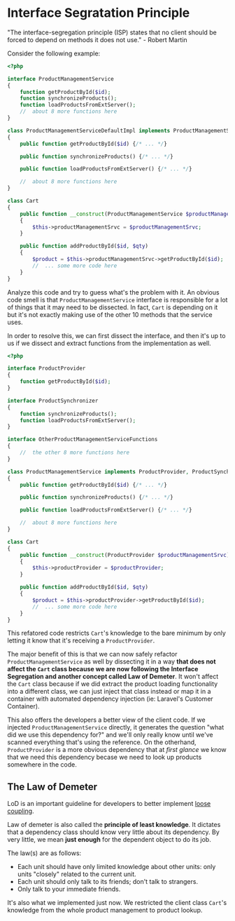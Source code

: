 # Interface Segratation Principle

"The interface-segregation principle (ISP) states that no client should be forced to depend on methods it does not use." - Robert Martin

Consider the following example:

```php
<?php

interface ProductManagementService
{
    function getProductById($id);
    function synchronizeProducts();
    function loadProductsFromExtServer();
    //  about 8 more functions here
}

class ProductManagementServiceDefaultImpl implements ProductManagementService
{
    public function getProductById($id) {/* ... */}

    public function synchronizeProducts() {/* ... */}

    public function loadProductsFromExtServer() {/* ... */}

    //  about 8 more functions here
}

class Cart
{
    public function __construct(ProductManagementService $productManagementSrvc) 
    {
        $this->productManagementSrvc = $productManagementSrvc;
    }

    public function addProductById($id, $qty)
    {
        $product = $this->productManagementSrvc->getProductById($id);
        //  ... some more code here
    }
}
```

Analyze this code and try to guess what's the problem with it. 
An obvious code smell is that `ProductManagementService` interface is responsible for a lot of things that it may need to be dissected. In fact, `Cart` is depending on it but it's not exactly making use of the other 10 methods that the service uses.

In order to resolve this, we can first dissect the interface, and then it's up to us if we dissect and extract functions from the implementation as well.

```php
<?php

interface ProductProvider
{
    function getProductById($id);
}

interface ProductSynchronizer
{
    function synchronizeProducts();
    function loadProductsFromExtServer();
}

interface OtherProductManagementServiceFunctions
{
    //  the other 8 more functions here
}

class ProductManagementService implements ProductProvider, ProductSynchronizer, OtherProductManagementServiceFunctions
{
    public function getProductById($id) {/* ... */}

    public function synchronizeProducts() {/* ... */}

    public function loadProductsFromExtServer() {/* ... */}

    //  about 8 more functions here
}

class Cart
{
    public function __construct(ProductProvider $productManagementSrvc) 
    {
        $this->productProvider = $productProvider;
    }

    public function addProductById($id, $qty)
    {
        $product = $this->productProvider->getProductById($id);
        //  ... some more code here
    }
}
```

This refatored code restricts `Cart`'s knowledge to the bare minimum by only letting it know that it's receiving a `ProductProvider`.

The major benefit of this is that we can now safely refactor `ProductManagementService` as well by dissecting it in a way __that does not affect the `Cart` class because we are now following the Interface Segregation and another concept called Law of Demeter__. It won't affect the `Cart` class because if we did extract the product loading functionality into a different class, we can just inject that class instead or map it in a container with automated dependency injection (ie: Laravel's Customer Container).

This also offers the developers a better view of the client code. If we injected `ProductManagementService` directly, it generates the question "what did we use this dependency for?" and we'll only really know until we've scanned everything that's using the reference. On the otherhand, `ProductProvider` is a more obvious dependency that at _first glance_ we know that we need this dependency becase we need to look up products somewhere in the code.

## The Law of Demeter

LoD is an important guideline for developers to better implement [loose coupling](https://en.wikipedia.org/wiki/Loose_coupling). 

Law of demeter is also called the __principle of least knowledge__. It dictates that a dependency class should know very little about its dependency. By very little, we mean __just enough__ for the dependent object to do its job.

The law(s) are as follows:

- Each unit should have only limited knowledge about other units: only units "closely" related to the current unit.
- Each unit should only talk to its friends; don't talk to strangers.
- Only talk to your immediate friends.

It's also what we implemented just now. We restricted the client class `Cart`'s knowledge from the whole product management to product lookup.